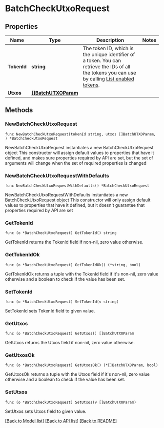# BatchCheckUtxoRequest

## Properties

Name | Type | Description | Notes
------------ | ------------- | ------------- | -------------
**TokenId** | **string** | The token ID, which is the unique identifier of a token. You can retrieve the IDs of all the tokens you can use by calling [List enabled tokens](https://www.cobo.com/developers/v2/api-references/wallets/list-enabled-tokens). | 
**Utxos** | [**[]BatchUTXOParam**](BatchUTXOParam.md) |  | 

## Methods

### NewBatchCheckUtxoRequest

`func NewBatchCheckUtxoRequest(tokenId string, utxos []BatchUTXOParam, ) *BatchCheckUtxoRequest`

NewBatchCheckUtxoRequest instantiates a new BatchCheckUtxoRequest object
This constructor will assign default values to properties that have it defined,
and makes sure properties required by API are set, but the set of arguments
will change when the set of required properties is changed

### NewBatchCheckUtxoRequestWithDefaults

`func NewBatchCheckUtxoRequestWithDefaults() *BatchCheckUtxoRequest`

NewBatchCheckUtxoRequestWithDefaults instantiates a new BatchCheckUtxoRequest object
This constructor will only assign default values to properties that have it defined,
but it doesn't guarantee that properties required by API are set

### GetTokenId

`func (o *BatchCheckUtxoRequest) GetTokenId() string`

GetTokenId returns the TokenId field if non-nil, zero value otherwise.

### GetTokenIdOk

`func (o *BatchCheckUtxoRequest) GetTokenIdOk() (*string, bool)`

GetTokenIdOk returns a tuple with the TokenId field if it's non-nil, zero value otherwise
and a boolean to check if the value has been set.

### SetTokenId

`func (o *BatchCheckUtxoRequest) SetTokenId(v string)`

SetTokenId sets TokenId field to given value.


### GetUtxos

`func (o *BatchCheckUtxoRequest) GetUtxos() []BatchUTXOParam`

GetUtxos returns the Utxos field if non-nil, zero value otherwise.

### GetUtxosOk

`func (o *BatchCheckUtxoRequest) GetUtxosOk() (*[]BatchUTXOParam, bool)`

GetUtxosOk returns a tuple with the Utxos field if it's non-nil, zero value otherwise
and a boolean to check if the value has been set.

### SetUtxos

`func (o *BatchCheckUtxoRequest) SetUtxos(v []BatchUTXOParam)`

SetUtxos sets Utxos field to given value.



[[Back to Model list]](../README.md#documentation-for-models) [[Back to API list]](../README.md#documentation-for-api-endpoints) [[Back to README]](../README.md)


